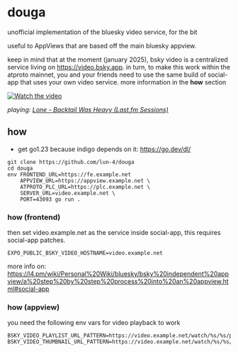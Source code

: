 # douga
unofficial implementation of the bluesky video service, for the bit

useful to AppViews that are based off the main bluesky appview.

keep in mind that at the moment (january 2025), bsky video is a centralized service living on https://video.bsky.app.
in turn, to make this work within the atproto mainnet, you and your friends need to use the same build of social-app
that uses your own video service. more information in the **how** section

[![Watch the video](https://smooch.computer/i/yjm4k7tjtfyo5.png)](https://smooch.computer/i/9mvz3nooiruuuqp.mp4)

_playing: [Lone - Backtail Was Heavy (Last.fm Sessions)](https://www.youtube.com/watch?v=G1ejel4o45w)_

## how

- get go1.23 because indigo depends on it: https://go.dev/dl/

```
git clone https://github.com/lun-4/douga
cd douga
env FRONTEND_URL=https://fe.example.net
	APPVIEW_URL=https://appview.example.net \
	ATPROTO_PLC_URL=https://plc.example.net \
	SERVER_URL=video.example.net \
	PORT=43093 go run .
```

### how (frontend)

then set video.example.net as the service inside social-app, this requires social-app patches.

`EXPO_PUBLIC_BSKY_VIDEO_HOSTNAME=video.example.net`

more info on: https://l4.pm/wiki/Personal%20Wiki/bluesky/bsky%20independent%20appview/a%20step%20by%20step%20process%20into%20an%20appview.html#social-app


### how (appview)

you need the following env vars for video playback to work

```
BSKY_VIDEO_PLAYLIST_URL_PATTERN=https://video.example.net/watch/%s/%s/playlist.m3u8
BSKY_VIDEO_THUMBNAIL_URL_PATTERN=https://video.example.net/watch/%s/%s/thumbnail.jpg
```

